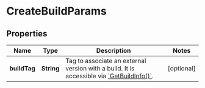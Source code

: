 

# CreateBuildParams


## Properties

| Name | Type | Description | Notes |
|------------ | ------------- | ------------- | -------------|
|**buildTag** | **String** | Tag to associate an external version with a build. It is accessible via [&#x60;GetBuildInfo()&#x60;](https://hathora.dev/api#tag/BuildV2/operation/GetBuildInfo). |  [optional] |



